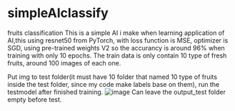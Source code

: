 # simpleAIclassify
fruits classification
This is a simple AI i make when learning application of AI,this using resnet50 from PyTorch, 
with loss function is MSE, optimizer is SGD, using pre-trained weights V2 so the accurancy is around 96% when training with only 10 epochs.
The train data is only contain 10 type of fresh fruits, around 100 images of each one.


Put img to test folder(it must have 10 folder that named 10 type of fruits inside the test folder, since my code make labels base on them),
run the testmodel after finished training.
![image](https://github.com/MaileThHai/simple-fruits-classifying-using-resnet50/assets/127375951/c5ef86cb-ca2f-44a7-a9df-41e8619c9665)
Can leave the output_test folder empty before test.
